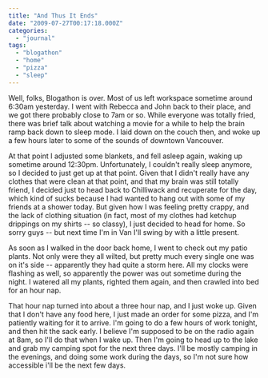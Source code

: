 ```yaml
---
title: "And Thus It Ends"
date: "2009-07-27T00:17:18.000Z"
categories: 
  - "journal"
tags: 
  - "blogathon"
  - "home"
  - "pizza"
  - "sleep"
---
```


Well, folks, Blogathon is over. Most of us left workspace sometime around 6:30am yesterday. I went with Rebecca and John back to their place, and we got there probably close to 7am or so. While everyone was totally fried, there was brief talk about watching a movie for a while to help the brain ramp back down to sleep mode. I laid down on the couch then, and woke up a few hours later to some of the sounds of downtown Vancouver.

At that point I adjusted some blankets, and fell asleep again, waking up sometime around 12:30pm. Unfortunately, I couldn't really sleep anymore, so I decided to just get up at that point. Given that I didn't really have any clothes that were clean at that point, and that my brain was still totally friend, I decided just to head back to Chilliwack and recuperate for the day, which kind of sucks because I had wanted to hang out with some of my friends at a shower today. But given how I was feeling pretty crappy, and the lack of clothing situation (in fact, most of my clothes had ketchup drippings on my shirts -- so classy), I just decided to head for home. So sorry guys -- but next time I'm in Van I'll swing by with a little present.

As soon as I walked in the door back home, I went to check out my patio plants. Not only were they all wilted, but pretty much every single one was on it's side -- apparently they had quite a storm here. All my clocks were flashing as well, so apparently the power was out sometime during the night. I watered all my plants, righted them again, and then crawled into bed for an hour nap.

That hour nap turned into about a three hour nap, and I just woke up. Given that I don't have any food here, I just made an order for some pizza, and I'm patiently waiting for it to arrive. I'm going to do a few hours of work tonight, and then hit the sack early. I believe I'm supposed to be on the radio again at 8am, so I'll do that when I wake up. Then I'm going to head up to the lake and grab my camping spot for the next three days. I'll be mostly camping in the evenings, and doing some work during the days, so I'm not sure how accessible i'll be the next few days.
